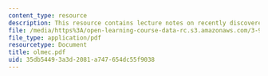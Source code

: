 ```yaml
---
content_type: resource
description: This resource contains lecture notes on recently discovered Olmec writing.
file: /media/https%3A/open-learning-course-data-rc.s3.amazonaws.com/3-986-the-human-past-introduction-to-archaeology-fall-2006/35db54493a3d2081a747654dc55f9038_olmec.pdf
file_type: application/pdf
resourcetype: Document
title: olmec.pdf
uid: 35db5449-3a3d-2081-a747-654dc55f9038
---
```

